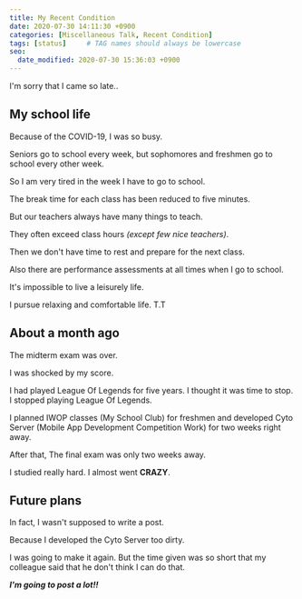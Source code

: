 ```yaml
---
title: My Recent Condition
date: 2020-07-30 14:11:30 +0900
categories: [Miscellaneous Talk, Recent Condition]
tags: [status]     # TAG names should always be lowercase
seo:
  date_modified: 2020-07-30 15:36:03 +0900
---
```


I'm sorry that I came so late..

## My school life

Because of the COVID-19, I was so busy.

Seniors go to school every week, but sophomores and freshmen go to school every other week.

So I am very tired in the week I have to go to school.

The break time for each class has been reduced to five minutes.

But our teachers always have many things to teach.

They often exceed class hours *(except few nice teachers)*.

Then we don't have time to rest and prepare for the next class.

Also there are performance assessments at all times when I go to school.

It's impossible to live a leisurely life.

I pursue relaxing and comfortable life. T.T

## About a month ago

The midterm exam was over.

I was shocked by my score.

I had played League Of Legends for five years. I thought it was time to stop. I stopped playing League Of Legends.

I planned IWOP classes (My School Club) for freshmen and developed Cyto Server (Mobile App Development Competition Work) for two weeks right away.

After that, The final exam was only two weeks away.

I studied really hard. I almost went **CRAZY**.

## Future plans

In fact, I wasn't supposed to write a post.

Because I developed the Cyto Server too dirty.

I was going to make it again. But the time given was so short that my colleague said that he don't think I can do that.

***I'm going to post a lot!!***

